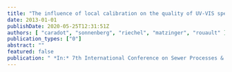 ```yaml
---
title: "The influence of local calibration on the quality of UV-VIS spectrometer measurements in urban stormwater monitoring"
date: 2013-01-01
publishDate: 2020-05-25T12:31:51Z
authors: [ "caradot", "sonnenberg", "riechel", "matzinger", "rouault" ]
publication_types: ["0"]
abstract: ""
featured: false
publication: " *In:* 7th International Conference on Sewer Processes & Networks. Sheffield, United Kingdom. 28.08.-30.08. 2013"
---
```


